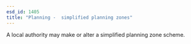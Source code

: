 ```yaml
---
esd_id: 1405
title: "Planning -  simplified planning zones"
---
```


A local authority may make or alter a simplified planning zone scheme.

